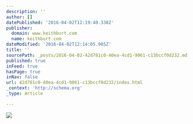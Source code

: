 ```yaml
---
description: ''
author: []
datePublished: '2016-04-02T12:19:40.338Z'
publisher:
  domain: www.keithburt.com
  name: keithburt.com
dateModified: '2016-04-02T12:14:05.985Z'
title: ''
sourcePath: _posts/2016-04-02-42d781c0-40ea-4cd1-9061-c13bccf0d232.md
published: true
inFeed: true
hasPage: true
inNav: false
url: 42d781c0-40ea-4cd1-9061-c13bccf0d232/index.html
_context: 'http://schema.org'
_type: Article

---
```

![](http://www.keithburt.com/media/filer_public_thumbnails/filer_public/a7/52/a7523da1-6ef3-4c99-b0fe-241574e73ee7/st_pete_beach4.jpg__1920x540_q85_crop_subsampling-2.jpg)